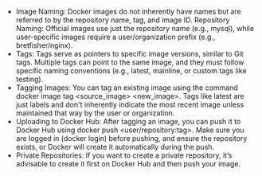 - Image Naming: Docker images do not inherently have names but are referred to by the repository name, tag, and image ID.
Repository Naming: Official images use just the repository name (e.g., mysql), while user-specific images require a user/organization prefix (e.g., bretfisher/nginx).
- Tags: Tags serve as pointers to specific image versions, similar to Git tags. Multiple tags can point to the same image, and they must follow specific naming conventions (e.g., latest, mainline, or custom tags like testing).
- Tagging Images: You can tag an existing image using the command docker image tag <source_image> <new_image>. Tags like latest are just labels and don't inherently indicate the most recent image unless maintained that way by the user or organization.
- Uploading to Docker Hub: After tagging an image, you can push it to Docker Hub using docker push <user/repository:tag>. Make sure you are logged in (docker login) before pushing, and ensure the repository exists, or Docker will create it automatically during the push.
- Private Repositories: If you want to create a private repository, it’s advisable to create it first on Docker Hub and then push your image.
